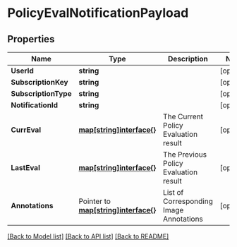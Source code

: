 # PolicyEvalNotificationPayload

## Properties

Name | Type | Description | Notes
------------ | ------------- | ------------- | -------------
**UserId** | **string** |  | [optional] 
**SubscriptionKey** | **string** |  | [optional] 
**SubscriptionType** | **string** |  | [optional] 
**NotificationId** | **string** |  | [optional] 
**CurrEval** | [**map[string]interface{}**](.md) | The Current Policy Evaluation result | [optional] 
**LastEval** | [**map[string]interface{}**](.md) | The Previous Policy Evaluation result | [optional] 
**Annotations** | Pointer to [**map[string]interface{}**](.md) | List of Corresponding Image Annotations | [optional] 

[[Back to Model list]](../README.md#documentation-for-models) [[Back to API list]](../README.md#documentation-for-api-endpoints) [[Back to README]](../README.md)


